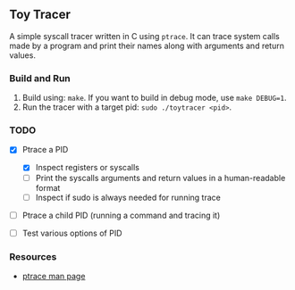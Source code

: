 ## Toy Tracer

A simple syscall tracer written in C using `ptrace`. It can trace system calls made by a program and print their names along with arguments and return values.

### Build and Run

1. Build using: `make`. If you want to build in debug mode, use `make DEBUG=1`.
2. Run the tracer with a target pid: `sudo ./toytracer <pid>`.

### TODO

- [X] Ptrace a PID
	- [X] Inspect registers or syscalls
	- [ ] Print the syscalls arguments and return values in a human-readable format
	- [ ] Inspect if sudo is always needed for running trace
- [ ] Ptrace a child PID (running a command and tracing it)
- [ ] Test various options of PID


### Resources

- [ptrace man page](https://man7.org/linux/man-pages/man2/ptrace.2.html)
